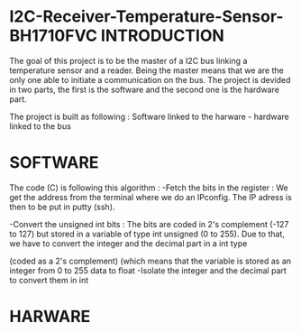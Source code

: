 # I2C-Receiver-Temperature-Sensor-BH1710FVC INTRODUCTION

The goal of this project is to be the master of a I2C bus linking a temperature sensor and a reader. Being the master means that we are the only one able to initiate a communication on the bus.
The project is devided in two parts, the first is the software and the second one is the hardware part.

The project is built as following : Software linked to the harware - hardware linked to the bus 

# SOFTWARE
The code (C) is following this algorithm :
-Fetch the bits in the register :
We get the address from the terminal where we do an IPconfig. The IP adress is then to be put in putty (ssh).

-Convert the unsigned int bits :
The bits are coded in 2's complement (-127 to 127) but stored in a variable of type int unsigned (0 to 255). Due to that, we have to convert the integer and the decimal part in a int type


(coded as a 2's complement) (which means that the variable is stored as an integer from 0 to 255  data to float
-Isolate the integer and the decimal part to convert them in int





# HARWARE
